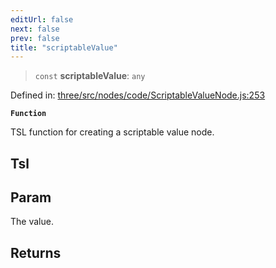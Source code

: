 ```yaml
---
editUrl: false
next: false
prev: false
title: "scriptableValue"
---
```


> `const` **scriptableValue**: `any`

Defined in: [three/src/nodes/code/ScriptableValueNode.js:253](https://github.com/DefinitelyMaybe/three-i18n/blob/fa57b79433d1c349ffb23a78727299c8d4190136/three/src/nodes/code/ScriptableValueNode.js#L253)

**`Function`**

TSL function for creating a scriptable value node.

## Tsl

## Param

The value.

## Returns
